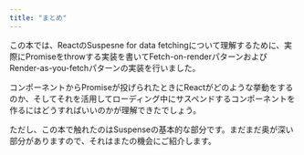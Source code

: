 ```yaml
---
title: "まとめ"
---
```


この本では、ReactのSuspesne for data fetchingについて理解するために、実際にPromiseをthrowする実装を書いてFetch-on-renderパターンおよびRender-as-you-fetchパターンの実装を行いました。

コンポーネントからPromiseが投げられたときにReactがどのような挙動をするのか、そしてそれを活用してローディング中にサスペンドするコンポーネントを作るにはどうすればいいのかが理解できたでしょう。

ただし、この本で触れたのはSuspenseの基本的な部分です。まだまだ奥が深い部分がありますので、それはまたの機会にご紹介します。